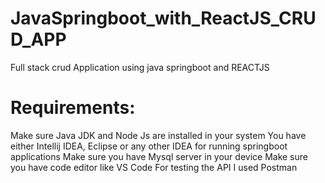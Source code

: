 # JavaSpringboot_with_ReactJS_CRUD_APP

Full stack crud Application using java springboot and REACTJS

# Requirements:
Make sure Java JDK and Node Js are installed in your system You have either Intellij IDEA, Eclipse or any other IDEA for running springboot applications
Make sure you have Mysql server in your device Make sure you have code editor like VS Code
For testing the API I used Postman
